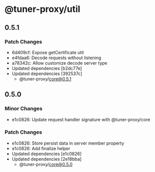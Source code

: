 # @tuner-proxy/util

## 0.5.1

### Patch Changes

- 6d409cf: Expose getCertificate util
- e4fdaa6: Decode requests without listening
- a78342c: Allow customize decode server type
- Updated dependencies [b2dc77e]
- Updated dependencies [392537c]
  - @tuner-proxy/core@0.5.1

## 0.5.0

### Minor Changes

- e1c0826: Update request handler signature with @tuner-proxy/core

### Patch Changes

- e1c0826: Store persist data in server member property
- e1c0826: Add finalize helper
- Updated dependencies [e1c0826]
- Updated dependencies [2e18bba]
  - @tuner-proxy/core@0.5.0
